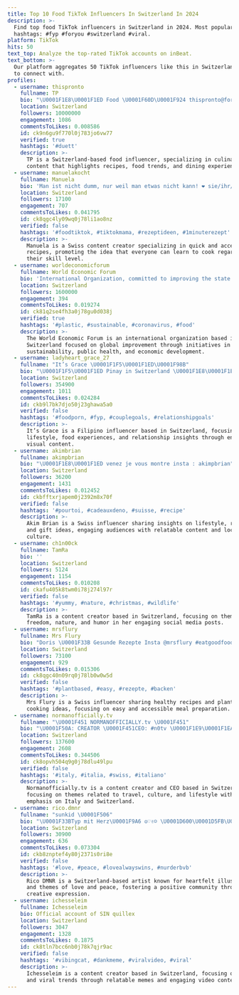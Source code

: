 ```yaml
---
title: Top 10 Food TikTok Influencers In Switzerland In 2024
description: >-
  Find top food TikTok influencers in Switzerland in 2024. Most popular
  hashtags: #fyp #foryou #switzerland #viral.
platform: TikTok
hits: 50
text_top: Analyze the top-rated TikTok accounts on inBeat.
text_bottom: >-
  Our platform aggregates 50 TikTok influencers like this in Switzerland for you
  to connect with.
profiles:
  - username: thispronto
    fullname: TP
    bio: "\U0001F1E8\U0001F1ED Food \U0001F60D\U0001F924 thispronto@foryouagency.de"
    location: Switzerland
    followers: 10000000
    engagement: 1086
    commentsToLikes: 0.008586
    id: ck9n6gu9f770l0j783jo6vw77
    verified: true
    hashtags: '#duett'
    description: >-
      TP is a Switzerland-based food influencer, specializing in culinary
      content that highlights recipes, food trends, and dining experiences.
  - username: manuelakocht
    fullname: Manuela
    bio: 'Man ist nicht dumm, nur weil man etwas nicht kann! ❤️ sie/ihr/ihre'
    location: Switzerland
    followers: 17100
    engagement: 707
    commentsToLikes: 0.041795
    id: ck8qgc4ly09wq0j78li1ao8nz
    verified: false
    hashtags: '#foodtiktok, #tiktokmama, #rezeptideen, #1minuterezept'
    description: >-
      Manuela is a Swiss content creator specializing in quick and accessible
      recipes, promoting the idea that everyone can learn to cook regardless of
      their skill level.
  - username: worldeconomicforum
    fullname: World Economic Forum
    bio: 'International Organization, committed to improving the state of the world'
    location: Switzerland
    followers: 1600000
    engagement: 394
    commentsToLikes: 0.019274
    id: ck81q2se4fh3a0j78gu0d038j
    verified: true
    hashtags: '#plastic, #sustainable, #coronavirus, #food'
    description: >-
      The World Economic Forum is an international organization based in
      Switzerland focused on global improvement through initiatives in
      sustainability, public health, and economic development.
  - username: ladyheart_grace_27
    fullname: "It’s Grace \U0001F1F5\U0001F1ED\U0001F98B"
    bio: "\U0001F1F5\U0001F1ED Pinay in Switzerland \U0001F1E8\U0001F1ED Insta:@ladyheartgrace_27 #SpreadLove&BeKind\U0001F91E \U0001F499✨"
    location: Switzerland
    followers: 354900
    engagement: 1011
    commentsToLikes: 0.024284
    id: ckb9l7bk7djo50j23ghawa5a0
    verified: false
    hashtags: '#foodporn, #fyp, #couplegoals, #relationshipgoals'
    description: >-
      It’s Grace is a Filipino influencer based in Switzerland, focusing on
      lifestyle, food experiences, and relationship insights through engaging
      visual content.
  - username: akimbrian
    fullname: akimpbrian
    bio: "\U0001F1E8\U0001F1ED venez je vous montre insta : akimpbrian"
    location: Switzerland
    followers: 36200
    engagement: 1431
    commentsToLikes: 0.012452
    id: ckbfftxrjapem0j2392m8x70f
    verified: false
    hashtags: '#pourtoi, #cadeauxdeno, #suisse, #recipe'
    description: >-
      Akim Brian is a Swiss influencer sharing insights on lifestyle, recipes,
      and gift ideas, engaging audiences with relatable content and local
      culture.
  - username: ch1n00ck
    fullname: TamRa
    bio: ''
    location: Switzerland
    followers: 5124
    engagement: 1154
    commentsToLikes: 0.010208
    id: ckafu405k8twm0i78j274l97r
    verified: false
    hashtags: '#yummy, #nature, #christmas, #wildlife'
    description: >-
      TamRa is a content creator based in Switzerland, focusing on themes of
      freedom, nature, and humor in her engaging social media posts.
  - username: mrsflury
    fullname: Mrs Flury
    bio: "Doris \U0001F33B Gesunde Rezepte Insta @mrsflury #eatgoodfood MEIN BUCH \U0001F917\U0001F447\U0001F3FB"
    location: Switzerland
    followers: 73100
    engagement: 929
    commentsToLikes: 0.015306
    id: ck8qgc40n09rq0j78lb0w0w5d
    verified: false
    hashtags: '#plantbased, #easy, #rezepte, #backen'
    description: >-
      Mrs Flury is a Swiss influencer sharing healthy recipes and plant-based
      cooking ideas, focusing on easy and accessible meal preparation.
  - username: normanofficially.tv
    fullname: "\U0001F451 NORMANOFFICIALLY.tv \U0001F451"
    bio: "\U0001F50A: CREATOR \U0001F451CEO: #n0tv \U0001F1E9\U0001F1EA\U0001F1E8\U0001F1ED\U0001F1F5\U0001F1ED \U0001F451CEO: #nOtv \U0001F451 :❤️mrs_normanofficially.tv"
    location: Switzerland
    followers: 137600
    engagement: 2608
    commentsToLikes: 0.344506
    id: ck8opvh504q9g0j78dlu49lpu
    verified: false
    hashtags: '#italy, #italia, #swiss, #italiano'
    description: >-
      Normanofficially.tv is a content creator and CEO based in Switzerland,
      focusing on themes related to travel, culture, and lifestyle with an
      emphasis on Italy and Switzerland.
  - username: rico.dmnr
    fullname: "sunkid \U0001F506"
    bio: "\U0001F33BTyp mit Herz\U0001F9A6 ☮︎♡✌︎☺︎︎ \U0001D600\U0001D5FB\U0001D5EE\U0001D5FD: \U0001D5FF\U0001D5F6\U0001D5F0\U0001D5FC.\U0001D5F1\U0001D5FA\U0001D5FB\U0001D5FF \U0001F1E8\U0001F1EDartist✍\U0001F3FC"
    location: Switzerland
    followers: 30900
    engagement: 636
    commentsToLikes: 0.073304
    id: ckb8znptef4y80j2371s0ri8e
    verified: false
    hashtags: '#love, #peace, #lovealwayswins, #nurderbvb'
    description: >-
      Rico DMNR is a Switzerland-based artist known for heartfelt illustrations
      and themes of love and peace, fostering a positive community through
      creative expression.
  - username: ichesseleim
    fullname: Ichesseleim
    bio: Official account of SIN quillex
    location: Switzerland
    followers: 3047
    engagement: 1328
    commentsToLikes: 0.1875
    id: ck8tln7bcc6nb0j78k7qjr9ac
    verified: false
    hashtags: '#vibingcat, #dankmeme, #viralvideo, #viral'
    description: >-
      Ichesseleim is a content creator based in Switzerland, focusing on humor
      and viral trends through relatable memes and engaging video content.
---
```


